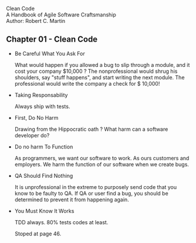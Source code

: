 Clean Code  
A Handbook of Agile Software Craftsmanship  
Author: Robert C. Martin  
  
Chapter 01 - Clean Code
-----------------------

- Be Careful What You Ask For
  
  What would happen if you allowed a bug to slip through a module, and it cost your company $10,000 ?
  The nonprofessional would shrug his shoulders, say "stuff happens", and start writing the next module.
  The professional would write the company a check for $ 10,000!

  
- Taking Responsability
  
  Always ship with tests.

- First, Do No Harm

  Drawing from the Hippocratic oath ?
  What harm can a software developer do?
  
- Do no harm To Function

  As programmers, we want our software to work. As ours customers and employers.
  We harm the function of our software when we create bugs.
  
- QA Should Find Nothing

  It is unprofessional in the extreme to purposely send code that you know to be faulty to QA.
  If QA or user find a bug, you should be determined to prevent it from happening again.

- You Must Know It Works

  TDD always.
  80% tests codes at least.
  
  Stoped at page 46.
  
  

  
  